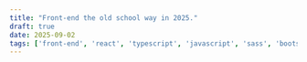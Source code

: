 ```yaml
---
title: "Front-end the old school way in 2025."
draft: true
date: 2025-09-02
tags: ['front-end', 'react', 'typescript', 'javascript', 'sass', 'bootstrap']
---
```


